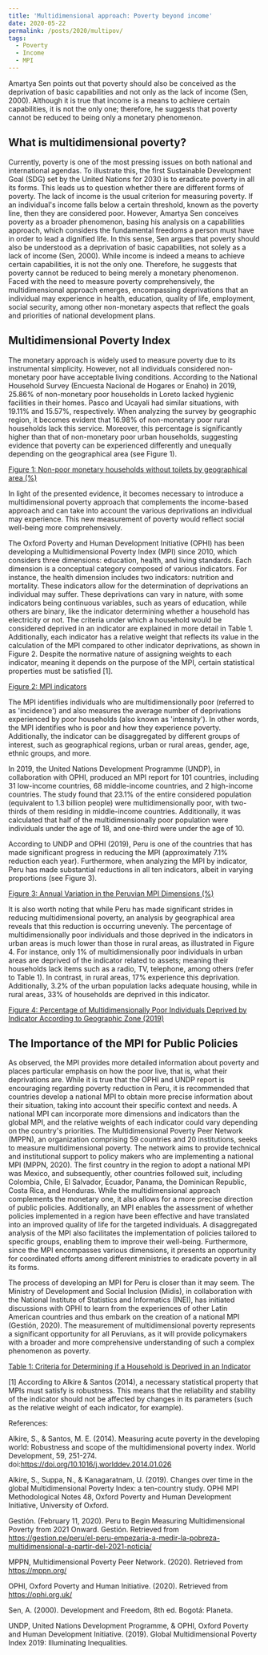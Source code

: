 ```yaml
---
title: 'Multidimensional approach: Poverty beyond income'
date: 2020-05-22
permalink: /posts/2020/multipov/
tags:
  - Poverty
  - Income
  - MPI
---
```


Amartya Sen points out that poverty should also be conceived as the deprivation of basic capabilities and not only as the lack of income (Sen, 2000). Although it is true that income is a means to achieve certain capabilities, it is not the only one; therefore, he suggests that poverty cannot be reduced to being only a monetary phenomenon.

## What is multidimensional poverty?

Currently, poverty is one of the most pressing issues on both national and international agendas. To illustrate this, the first Sustainable Development Goal (SDG) set by the United Nations for 2030 is to eradicate poverty in all its forms. This leads us to question whether there are different forms of poverty. The lack of income is the usual criterion for measuring poverty. If an individual's income falls below a certain threshold, known as the poverty line, then they are considered poor. However, Amartya Sen conceives poverty as a broader phenomenon, basing his analysis on a capabilities approach, which considers the fundamental freedoms a person must have in order to lead a dignified life. In this sense, Sen argues that poverty should also be understood as a deprivation of basic capabilities, not solely as a lack of income (Sen, 2000). While income is indeed a means to achieve certain capabilities, it is not the only one. Therefore, he suggests that poverty cannot be reduced to being merely a monetary phenomenon. Faced with the need to measure poverty comprehensively, the multidimensional approach emerges, encompassing deprivations that an individual may experience in health, education, quality of life, employment, social security, among other non-monetary aspects that reflect the goals and priorities of national development plans.

## Multidimensional Poverty Index

The monetary approach is widely used to measure poverty due to its instrumental simplicity. However, not all individuals considered non-monetary poor have acceptable living conditions. According to the National Household Survey (Encuesta Nacional de Hogares or Enaho) in 2019, 25.86% of non-monetary poor households in Loreto lacked hygienic facilities in their homes. Pasco and Ucayali had similar situations, with 19.11% and 15.57%, respectively. When analyzing the survey by geographic region, it becomes evident that 16.98% of non-monetary poor rural households lack this service. Moreover, this percentage is significantly higher than that of non-monetary poor urban households, suggesting evidence that poverty can be experienced differently and unequally depending on the geographical area (see Figure 1).

[Figure 1: Non-poor monetary households without toilets by geographical area (%)](https://datawrapper.dwcdn.net/Dh3pL/3/)


In light of the presented evidence, it becomes necessary to introduce a multidimensional poverty approach that complements the income-based approach and can take into account the various deprivations an individual may experience. This new measurement of poverty would reflect social well-being more comprehensively.

The Oxford Poverty and Human Development Initiative (OPHI) has been developing a Multidimensional Poverty Index (MPI) since 2010, which considers three dimensions: education, health, and living standards. Each dimension is a conceptual category composed of various indicators. For instance, the health dimension includes two indicators: nutrition and mortality. These indicators allow for the determination of deprivations an individual may suffer. These deprivations can vary in nature, with some indicators being continuous variables, such as years of education, while others are binary, like the indicator determining whether a household has electricity or not. The criteria under which a household would be considered deprived in an indicator are explained in more detail in Table 1. Additionally, each indicator has a relative weight that reflects its value in the calculation of the MPI compared to other indicator deprivations, as shown in Figure 2. Despite the normative nature of assigning weights to each indicator, meaning it depends on the purpose of the MPI, certain statistical properties must be satisfied [1].

[Figure 2: MPI indicators](https://datawrapper.dwcdn.net/Dh3pL/4/)


The MPI identifies individuals who are multidimensionally poor (referred to as 'incidence') and also measures the average number of deprivations experienced by poor households (also known as 'intensity'). In other words, the MPI identifies who is poor and how they experience poverty. Additionally, the indicator can be disaggregated by different groups of interest, such as geographical regions, urban or rural areas, gender, age, ethnic groups, and more.

In 2019, the United Nations Development Programme (UNDP), in collaboration with OPHI, produced an MPI report for 101 countries, including 31 low-income countries, 68 middle-income countries, and 2 high-income countries. The study found that 23.1% of the entire considered population (equivalent to 1.3 billion people) were multidimensionally poor, with two-thirds of them residing in middle-income countries. Additionally, it was calculated that half of the multidimensionally poor population were individuals under the age of 18, and one-third were under the age of 10.

According to UNDP and OPHI (2019), Peru is one of the countries that has made significant progress in reducing the MPI (approximately 7.1% reduction each year). Furthermore, when analyzing the MPI by indicator, Peru has made substantial reductions in all ten indicators, albeit in varying proportions (see Figure 3).

[Figure 3: Annual Variation in the Peruvian MPI Dimensions (%)](https://datawrapper.dwcdn.net/30sRL/1/)


It is also worth noting that while Peru has made significant strides in reducing multidimensional poverty, an analysis by geographical area reveals that this reduction is occurring unevenly. The percentage of multidimensionally poor individuals and those deprived in the indicators in urban areas is much lower than those in rural areas, as illustrated in Figure 4. For instance, only 1% of multidimensionally poor individuals in urban areas are deprived of the indicator related to assets; meaning their households lack items such as a radio, TV, telephone, among others (refer to Table 1). In contrast, in rural areas, 17% experience this deprivation. Additionally, 3.2% of the urban population lacks adequate housing, while in rural areas, 33% of households are deprived in this indicator.


[Figure 4: Percentage of Multidimensionally Poor Individuals Deprived by Indicator According to Geographic Zone (2019)](https://datawrapper.dwcdn.net/ERyxl/1/)

## The Importance of the MPI for Public Policies

As observed, the MPI provides more detailed information about poverty and places particular emphasis on how the poor live, that is, what their deprivations are. While it is true that the OPHI and UNDP report is encouraging regarding poverty reduction in Peru, it is recommended that countries develop a national MPI to obtain more precise information about their situation, taking into account their specific context and needs. A national MPI can incorporate more dimensions and indicators than the global MPI, and the relative weights of each indicator could vary depending on the country's priorities. The Multidimensional Poverty Peer Network (MPPN), an organization comprising 59 countries and 20 institutions, seeks to measure multidimensional poverty. The network aims to provide technical and institutional support to policy makers who are implementing a national MPI (MPPN, 2020). The first country in the region to adopt a national MPI was Mexico, and subsequently, other countries followed suit, including Colombia, Chile, El Salvador, Ecuador, Panama, the Dominican Republic, Costa Rica, and Honduras. While the multidimensional approach complements the monetary one, it also allows for a more precise direction of public policies. Additionally, an MPI enables the assessment of whether policies implemented in a region have been effective and have translated into an improved quality of life for the targeted individuals. A disaggregated analysis of the MPI also facilitates the implementation of policies tailored to specific groups, enabling them to improve their well-being. Furthermore, since the MPI encompasses various dimensions, it presents an opportunity for coordinated efforts among different ministries to eradicate poverty in all its forms.

The process of developing an MPI for Peru is closer than it may seem. The Ministry of Development and Social Inclusion (Midis), in collaboration with the National Institute of Statistics and Informatics (INEI), has initiated discussions with OPHI to learn from the experiences of other Latin American countries and thus embark on the creation of a national MPI (Gestión, 2020). The measurement of multidimensional poverty represents a significant opportunity for all Peruvians, as it will provide policymakers with a broader and more comprehensive understanding of such a complex phenomenon as poverty.

[Table 1: Criteria for Determining if a Household is Deprived in an Indicator](https://datawrapper.dwcdn.net/e3UKb/2/)


[1] According to Alkire & Santos (2014), a necessary statistical property that MPIs must satisfy is robustness. This means that the reliability and stability of the indicator should not be affected by changes in its parameters (such as the relative weight of each indicator, for example).

References:

Alkire, S., & Santos, M. E. (2014). Measuring acute poverty in the developing world: Robustness and scope of the multidimensional poverty index. World Development, 59, 251-274. doi:https://doi.org/10.1016/j.worlddev.2014.01.026

Alkire, S., Suppa, N., & Kanagaratnam, U. (2019). Changes over time in the global Multidimensional Poverty Index: a ten-country study. OPHI MPI Methodological Notes 48, Oxford Poverty and Human Development Initiative, University of Oxford.

Gestión. (February 11, 2020). Peru to Begin Measuring Multidimensional Poverty from 2021 Onward. Gestión. Retrieved from https://gestion.pe/peru/el-peru-empezaria-a-medir-la-pobreza-multidimensional-a-partir-del-2021-noticia/

MPPN, Multidimensional Poverty Peer Network. (2020). Retrieved from https://mppn.org/

OPHI, Oxford Poverty and Human Initiative. (2020). Retrieved from https://ophi.org.uk/

Sen, A. (2000). Development and Freedom, 8th ed. Bogotá: Planeta.

UNDP, United Nations Development Programme, & OPHI, Oxford Poverty and Human Development Initiative. (2019). Global Multidimensional Poverty Index 2019: Illuminating Inequalities.
